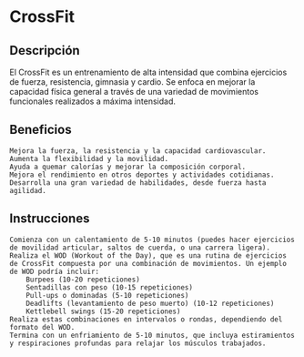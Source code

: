 # CrossFit

## Descripción

El CrossFit es un entrenamiento de alta intensidad que combina ejercicios de fuerza, resistencia, gimnasia y cardio. Se enfoca en mejorar la capacidad física general a través de una variedad de movimientos funcionales realizados a máxima intensidad.

## Beneficios

    Mejora la fuerza, la resistencia y la capacidad cardiovascular.
    Aumenta la flexibilidad y la movilidad.
    Ayuda a quemar calorías y mejorar la composición corporal.
    Mejora el rendimiento en otros deportes y actividades cotidianas.
    Desarrolla una gran variedad de habilidades, desde fuerza hasta agilidad.

## Instrucciones

    Comienza con un calentamiento de 5-10 minutos (puedes hacer ejercicios de movilidad articular, saltos de cuerda, o una carrera ligera).
    Realiza el WOD (Workout of the Day), que es una rutina de ejercicios de CrossFit compuesta por una combinación de movimientos. Un ejemplo de WOD podría incluir:
        Burpees (10-20 repeticiones)
        Sentadillas con peso (10-15 repeticiones)
        Pull-ups o dominadas (5-10 repeticiones)
        Deadlifts (levantamiento de peso muerto) (10-12 repeticiones)
        Kettlebell swings (15-20 repeticiones)
    Realiza estas combinaciones en intervalos o rondas, dependiendo del formato del WOD.
    Termina con un enfriamiento de 5-10 minutos, que incluya estiramientos y respiraciones profundas para relajar los músculos trabajados.
